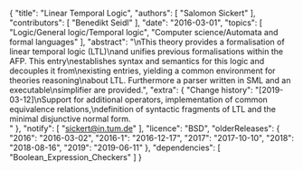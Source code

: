 {
    "title": "Linear Temporal Logic",
    "authors": [
        "Salomon Sickert"
    ],
    "contributors": [
        "Benedikt Seidl"
    ],
    "date": "2016-03-01",
    "topics": [
        "Logic/General logic/Temporal logic",
        "Computer science/Automata and formal languages"
    ],
    "abstract": "\nThis theory provides a formalisation of linear temporal logic (LTL)\nand unifies previous formalisations within the AFP. This entry\nestablishes syntax and semantics for this logic and decouples it from\nexisting entries, yielding a common environment for theories reasoning\nabout LTL. Furthermore a parser written in SML and an executable\nsimplifier are provided.",
    "extra": {
        "Change history": "[2019-03-12]\nSupport for additional operators, implementation of common equivalence relations,\ndefinition of syntactic fragments of LTL and the minimal disjunctive normal form. <br>"
    },
    "notify": [
        "sickert@in.tum.de"
    ],
    "licence": "BSD",
    "olderReleases": {
        "2016": "2016-03-02",
        "2016-1": "2016-12-17",
        "2017": "2017-10-10",
        "2018": "2018-08-16",
        "2019": "2019-06-11"
    },
    "dependencies": [
        "Boolean_Expression_Checkers"
    ]
}